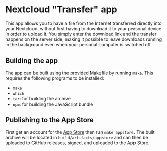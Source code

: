 # Nextcloud "Transfer" app

This app allows you to have a file from the Internet transferred directly into
your Nextcloud, without first having to download it to your personal device in
order to upload it. You simply enter the download link and the transfer happens
on the server side, making it possible to leave downloads running in the
background even when your personal computer is switched off.

## Building the app

The app can be built using the provided Makefile by running `make`.
This requires the following programs to be installed:

* `make`
* `which`
* `tar`: for building the archive
* `npm`: for building the JavaScript bundle

## Publishing to the App Store

First get an account for the [App Store](http://apps.nextcloud.com/) then run
`make appstore`. The built archive will be located in `build/artifacts/appstore`
and can then be uploaded to GitHub releases, signed, and uploaded to the App Store.
